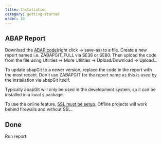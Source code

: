 ```yaml
---
title: Installation
category: getting-started
order: 10
---
```


## ABAP Report ##
Download the [ABAP code](https://raw.githubusercontent.com/abapGit/build/master/zabapgit.abap)(right click -> save-as) to a file. Create a new report named i.e. ZABAPGIT_FULL via SE38 or SE80. Then upload the code from the file using Utilities -> More Utilities -> Upload/Download -> Upload... 

To update abapGit to a newer version, replace the code in the report with the most recent. Don't use ZABAPGIT for the report name as this is used by the installation via abapGit itself.

Typically abapGit will only be used in the development system, so it can be installed in a local `$` package.

To use the online feature, [SSL must be setup](guide-ssl-setup.html). Offline projects will work behind firewalls and without SSL.

## Done ##
Run report
